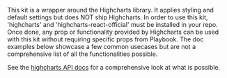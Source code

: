 This kit is a wrapper around the Highcharts library. It applies styling and default settings but does NOT ship Highcharts. In order to use this kit, 'highcharts' and 'highcharts-react-official' must be installed in your repo. Once done, any prop or functionality provided by Highcharts can be used with this kit without requiring specific props from Playbook. The doc examples below showcase a few common usecases but are not a comprehensive list of all the functionalities possible. 

See the [highcharts API docs](https://api.highcharts.com/highcharts/) for a comprehensive look at what is possible.